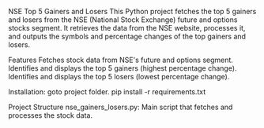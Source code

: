 NSE Top 5 Gainers and Losers
This Python project fetches the top 5 gainers and losers from the NSE (National Stock Exchange) future and options stocks segment. It retrieves the data from the NSE website, processes it, and outputs the symbols and percentage changes of the top gainers and losers.

Features
Fetches stock data from NSE's future and options segment.
Identifies and displays the top 5 gainers (highest percentage change).
Identifies and displays the top 5 losers (lowest percentage change).

Installation: goto project folder.
pip install -r requirements.txt

Project Structure
nse_gainers_losers.py: Main script that fetches and processes the stock data.
